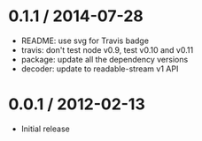 
0.1.1 / 2014-07-28
==================

 * README: use svg for Travis badge
 * travis: don't test node v0.9, test v0.10 and v0.11
 * package: update all the dependency versions
 * decoder: update to readable-stream v1 API

0.0.1 / 2012-02-13
==================

 * Initial release
